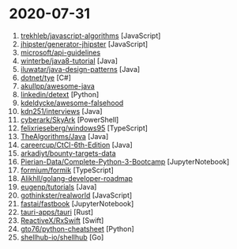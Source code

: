 # 2020-07-31

1. [trekhleb/javascript-algorithms](https://github.com/trekhleb/javascript-algorithms "📝 Algorithms and data structures implemented in JavaScript with explanations and links to further readings") [JavaScript]
2. [jhipster/generator-jhipster](https://github.com/jhipster/generator-jhipster "JHipster is a development platform to quickly generate, develop, & deploy modern web applications & microservice architectures.") [JavaScript]
3. [microsoft/api-guidelines](https://github.com/microsoft/api-guidelines "Microsoft REST API Guidelines") 
4. [winterbe/java8-tutorial](https://github.com/winterbe/java8-tutorial "Modern Java - A Guide to Java 8") [Java]
5. [iluwatar/java-design-patterns](https://github.com/iluwatar/java-design-patterns "Design patterns implemented in Java") [Java]
6. [dotnet/tye](https://github.com/dotnet/tye "Tye is a tool that makes developing, testing, and deploying microservices and distributed applications easier. Project Tye includes a local orchestrator to make developing microservices easier and the ability to deploy microservices to Kubernetes with minimal configuration.") [C#]
7. [akullpp/awesome-java](https://github.com/akullpp/awesome-java "A curated list of awesome frameworks, libraries and software for the Java programming language.") 
8. [linkedin/detext](https://github.com/linkedin/detext "DeText: A Deep Neural Text Understanding Framework for Ranking and Classification Tasks") [Python]
9. [kdeldycke/awesome-falsehood](https://github.com/kdeldycke/awesome-falsehood "😱 Falsehoods Programmers Believe in") 
10. [kdn251/interviews](https://github.com/kdn251/interviews "Everything you need to know to get the job.") [Java]
11. [cyberark/SkyArk](https://github.com/cyberark/SkyArk "SkyArk helps to discover, assess and secure the most privileged entities in Azure and AWS") [PowerShell]
12. [felixrieseberg/windows95](https://github.com/felixrieseberg/windows95 "💩🚀 Windows 95 in Electron. Runs on macOS, Linux, and Windows.") [TypeScript]
13. [TheAlgorithms/Java](https://github.com/TheAlgorithms/Java "All Algorithms implemented in Java") [Java]
14. [careercup/CtCI-6th-Edition](https://github.com/careercup/CtCI-6th-Edition "Cracking the Coding Interview 6th Ed. Solutions") [Java]
15. [arkadiyt/bounty-targets-data](https://github.com/arkadiyt/bounty-targets-data "This repo contains hourly-updated data dumps of bug bounty platform scopes (like Hackerone/Bugcrowd/Intigriti/etc) that are eligible for reports") 
16. [Pierian-Data/Complete-Python-3-Bootcamp](https://github.com/Pierian-Data/Complete-Python-3-Bootcamp "Course Files for Complete Python 3 Bootcamp Course on Udemy") [JupyterNotebook]
17. [formium/formik](https://github.com/formium/formik "Build forms in React, without the tears 😭") [TypeScript]
18. [Alikhll/golang-developer-roadmap](https://github.com/Alikhll/golang-developer-roadmap "Roadmap to becoming a Go developer in 2020") 
19. [eugenp/tutorials](https://github.com/eugenp/tutorials "Just Announced - Learn Spring Security OAuth:") [Java]
20. [gothinkster/realworld](https://github.com/gothinkster/realworld "The mother of all demo apps — Exemplary fullstack Medium.com clone powered by React, Angular, Node, Django, and many more 🏅") [JavaScript]
21. [fastai/fastbook](https://github.com/fastai/fastbook "Draft of the fastai book") [JupyterNotebook]
22. [tauri-apps/tauri](https://github.com/tauri-apps/tauri "Build smaller, faster, and more secure desktop applications with a web frontend.") [Rust]
23. [ReactiveX/RxSwift](https://github.com/ReactiveX/RxSwift "Reactive Programming in Swift") [Swift]
24. [gto76/python-cheatsheet](https://github.com/gto76/python-cheatsheet "Comprehensive Python Cheatsheet") [Python]
25. [shellhub-io/shellhub](https://github.com/shellhub-io/shellhub "💻 ShellHub enables teams to easily access any Linux device behind firewall and NAT.") [Go]
